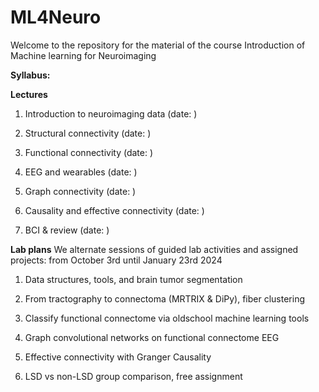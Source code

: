 # ML4Neuro

Welcome to the repository for the material of the course Introduction of Machine learning for Neuroimaging

**Syllabus:**

**Lectures**
1. Introduction to neuroimaging data (date: )

2. Structural connectivity (date: )
   
3. Functional connectivity (date: )

4. EEG and wearables (date: )

5. Graph connectivity (date: )

6. Causality and effective connectivity (date: )

7. BCI  & review (date: )


**Lab plans**
We alternate sessions of guided lab activities and assigned projects:
from October 3rd until January 23rd 2024 

1. Data structures, tools, and brain tumor segmentation
   
2. From tractography to connectoma (MRTRIX & DiPy), fiber clustering

3. Classify functional connectome via oldschool machine learning tools

4. Graph convolutional networks on functional connectome EEG

5. Effective connectivity with Granger Causality

6. LSD vs non-LSD group comparison, free assignment
